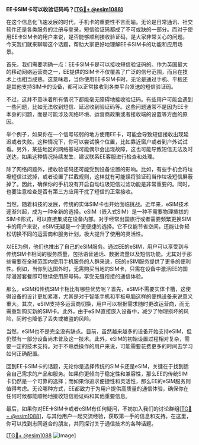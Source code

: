 **EE卡SIM卡可以收验证码吗？[[TG💪+ @esim1088](https://t.me/s/esim1088)]**

在这个信息化飞速发展的时代，手机卡的重要性不言而喻。无论是日常通讯、社交软件还是各类服务的注册与登录，短信验证码都成了不可或缺的一部分。而对于使用EE卡SIM卡的用户来说，是否能够顺利接收验证码，是大家非常关心的问题。今天我们就来聊聊这个话题，帮助大家更好地理解EE卡SIM卡的功能和应用场景。

首先，我们需要明确一点：EE卡SIM卡是可以接收短信验证码的。作为英国最大的移动网络运营商之一，EE提供的SIM卡不仅覆盖了广泛的信号范围，而且在技术上也相当成熟。这意味着，当你使用EE卡SIM卡时，无论是通过手机、平板还是其他支持SIM卡的设备，都可以正常接收到各类平台发送的短信验证码。

不过，这并不意味着所有情况下都能毫无障碍地接收验证码。有些用户可能会遇到一些问题，比如无法收到短信、延迟收到验证码等。这些问题通常不是因为EE卡本身的问题，而是可能涉及网络环境、运营商政策或者接收端的设置等方面的原因。

举个例子，如果你在一个信号较弱的地方使用EE卡，可能会导致短信接收出现延迟或者失败。这种情况下，你可以尝试换个位置，比如靠近窗户或者到户外试试看。另外，某些地区的网络基站可能偶尔会出现故障，这也可能导致短信无法及时送达。如果这种情况持续发生，建议联系EE客服进行检查和处理。

除了网络问题外，接收验证码还可能受到设备设置的影响。比如，有些手机会将垃圾短信过滤掉，或者设置了拦截规则，这样就有可能误将验证码当作垃圾短信屏蔽掉了。因此，确保你的手机没有开启自动垃圾短信过滤功能是非常重要的。同时，也要注意检查是否有第三方应用干扰了短信的正常接收。

当然，随着科技的发展，传统的实体SIM卡也开始面临挑战。近年来，eSIM技术逐渐兴起，成为一种全新的选择。eSIM（嵌入式SIM）是一种不需要物理插拔的SIM卡形式，可以直接集成在设备内部。对于经常出国旅行或者需要频繁更换SIM卡的用户来说，eSIM无疑是一个更便捷的选择。它不仅能节省空间，还能让你轻松切换不同的运营商和服务计划，极大提升了使用的灵活性。

以EE为例，他们也推出了自己的eSIM服务。通过EE的eSIM，用户可以享受到与传统SIM卡相同的服务质量，包括语音通话、数据流量以及短信功能。尤其对于那些需要在全球范围内使用手机服务的人群来说，EE的eSIM服务提供了更多的便利性。例如，当你到达国外时，无需购买当地的SIM卡，只需在设备中激活EE的国际漫游套餐即可继续使用原号码，享受无缝衔接的通信体验。

那么，eSIM和传统SIM卡相比有哪些优势呢？首先，eSIM不需要实体卡槽，这使得设备的设计更加紧凑，尤其是对于智能手机和平板电脑这样的便携设备来说意义重大。其次，eSIM支持多运营商切换，用户可以根据需求随时更改运营商，而无需重新购买新的SIM卡。此外，由于eSIM直接嵌入设备中，减少了物理损坏的风险，同时也降低了丢失或被盗的风险。

当然，eSIM也不是完全没有缺点。目前，虽然越来越多的设备开始支持eSIM，但仍然有一部分设备尚未普及这一技术。此外，eSIM的初始设置过程相对复杂，需要一定的技术支持。对于不熟悉操作的用户来说，可能需要花费更多的时间去学习如何正确配置。

回到EE卡SIM卡的话题，无论你是选择传统的SIM卡还是eSIM，关键在于找到适合自己需求的产品和服务。如果你更倾向于稳定性和兼容性，那么EE的传统SIM卡仍然是一个可靠的选择；而如果你追求便捷性和灵活性，那么EE的eSIM服务则值得考虑。无论哪种方式，EE都致力于为用户提供高质量的通信体验，确保你在任何时候都能顺畅地接收短信验证码和其他重要信息。

最后，如果你对EE卡SIM卡或者eSIM有任何疑问，不妨加入我们的讨论群组[[TG💪+ @esim1088](https://t.me/s/esim1088)]，与其他用户一起交流经验，获取第一手的信息和支持。在这里，你可以找到志同道合的朋友，共同探讨关于通信技术的各种话题。

[[TG💪+ @esim1088](https://t.me/s/esim1088) ![Image](https://i.postimg.cc/4NQfJmqS/Snipaste-2025-05-13-00-14-12.png)]